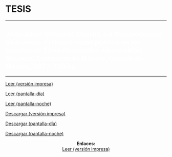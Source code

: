 # TESIS
---
## <span style="color:white">José Julián González Osorno. *La trascendencia de lo nimio. El humor como poética en los cuentos de Efrén Hernández*. Universidad Nacional Autónoma de México, Ciudad de México, 2022, 130 pp.</span>
---
[Leer (versión impresa)](https://tuxkernel.github.io/julian/julian-impress.pdf)

[Leer (pantalla-día)](https://tuxkernel.github.io/julian/julian-screen-day.pdf)

[Leer (pantalla-noche)](https://tuxkernel.github.io/julian/julian-screen-night.pdf)

[Descargar (versión impresa)](https://github.com/tuxkernel/julian/raw/main/julian-impress.pdf)

[Descargar (pantalla-día)](https://github.com/tuxkernel/julian/raw/main/julian-screen-day.pdf)

[Descargar (pantalla-noche)](https://github.com/tuxkernel/julian/raw/main/julian-screen-night.pdf)

<p align="center">
  <b>Enlaces:</b><br>
  <a href="https://tuxkernel.github.io/julian/julian-impress.pdf">Leer (versión impresa)</a>
  <br><br>
</p>
